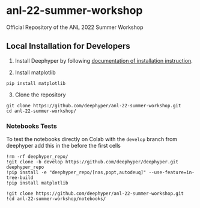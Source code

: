 # anl-22-summer-workshop
Official Repository of the ANL 2022 Summer Workshop

## Local Installation for Developers

1. Install Deephyper by following [documentation of installation instruction](https://deephyper.readthedocs.io/en/latest/install/local.html).

2. Install matplotlib

```console
pip install matplotlib
```

3. Clone the repository

```console
git clone https://github.com/deephyper/anl-22-summer-workshop.git
cd anl-22-summer-workshop/
```

### Notebooks Tests

To test the notebooks directly on Colab with the `develop` branch from deephyper add this in the before the first cells

```ipython
!rm -rf deephyper_repo/
!git clone -b develop https://github.com/deephyper/deephyper.git deephyper_repo
!pip install -e "deephyper_repo/[nas,popt,autodeuq]" --use-feature=in-tree-build
!pip install matplotlib

!git clone https://github.com/deephyper/anl-22-summer-workshop.git
!cd anl-22-summer-workshop/notebooks/
```